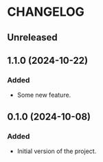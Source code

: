 # CHANGELOG

## Unreleased

## 1.1.0 (2024-10-22)

### Added

- Some new feature.

## 0.1.0 (2024-10-08)

### Added

- Initial version of the project.